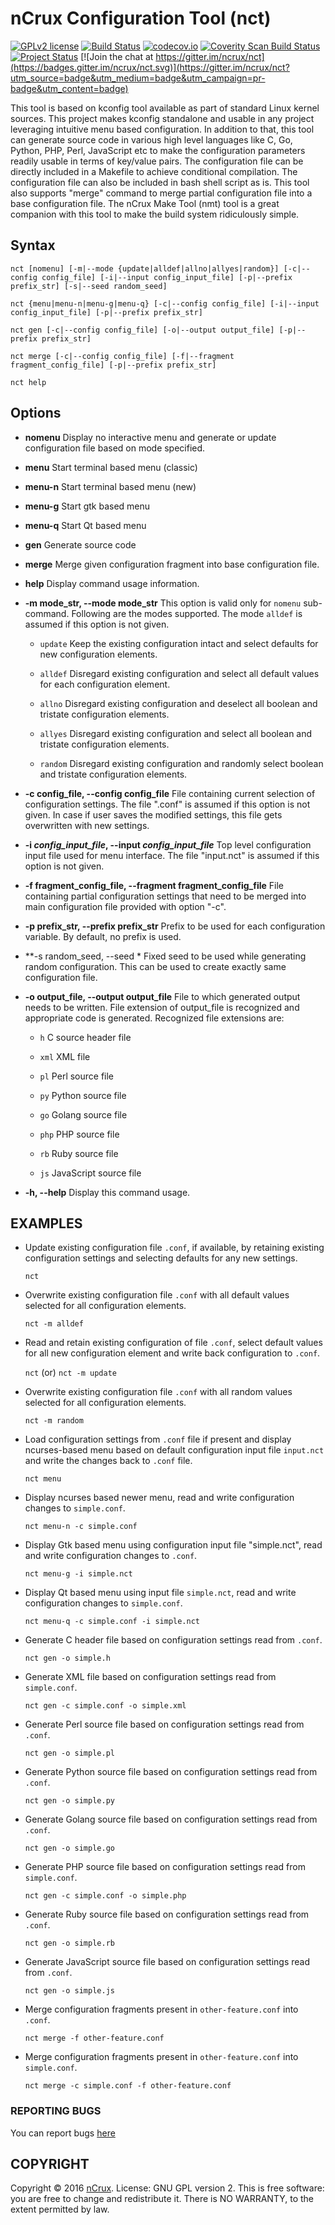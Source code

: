 # nCrux Configuration Tool (nct)

[![GPLv2 license](https://img.shields.io/badge/License-GPLv2-blue.svg)](https://opensource.org/licenses/GPL-2.0)
[![Build Status](https://api.travis-ci.org/ncrux/nct.svg?branch=master)](https://travis-ci.org/ncrux/nct)
[![codecov.io](https://codecov.io/github/ncrux/nct/coverage.svg?branch=master)](https://codecov.io/github/ncrux/nct?branch=master)
[![Coverity Scan Build Status](https://scan.coverity.com/projects/9711/badge.svg)](https://scan.coverity.com/projects/ncrux-nct)
[![Project Status](https://www.openhub.net/p/ncrux-nct/widgets/project_thin_badge.gif)](https://www.openhub.net/p/ncrux-nct)
[![Join the chat at https://gitter.im/ncrux/nct](https://badges.gitter.im/ncrux/nct.svg)](https://gitter.im/ncrux/nct?utm_source=badge&utm_medium=badge&utm_campaign=pr-badge&utm_content=badge)

This tool is based on kconfig tool available as part of standard Linux kernel sources. This project makes kconfig standalone and usable in any project leveraging intuitive menu based configuration. In addition to that, this tool can generate source code in various high level languages like C, Go, Python, PHP, Perl, JavaScript etc to make the configuration parameters readily usable in terms of key/value pairs. The configuration file can be directly included in a Makefile to achieve conditional compilation. The configuration file can also be included in bash shell script as is. This tool also supports "merge" command to merge partial configuration file into a base configuration file. The nCrux Make Tool (nmt) tool is a great companion with this tool to make the build system ridiculously simple.

## Syntax
```console
nct [nomenu] [-m|--mode {update|alldef|allno|allyes|random}] [-c|--config config_file] [-i|--input config_input_file] [-p|--prefix prefix_str] [-s|--seed random_seed]

nct {menu|menu-n|menu-g|menu-q} [-c|--config config_file] [-i|--input config_input_file] [-p|--prefix prefix_str]

nct gen [-c|--config config_file] [-o|--output output_file] [-p|--prefix prefix_str]

nct merge [-c|--config config_file] [-f|--fragment fragment_config_file] [-p|--prefix prefix_str]

nct help
```

## Options

* **nomenu**
Display no interactive menu and generate or update configuration file based on mode specified.

* **menu**
Start terminal based menu (classic)

* **menu-n**
Start terminal based menu (new)

* **menu-g**
Start gtk based menu

* **menu-q**
Start Qt based menu

* **gen**
Generate source code

* **merge**
Merge given configuration fragment into base configuration file.

* **help**
Display command usage information.

* **-m mode_str,  --mode mode_str**
This option is valid only for `nomenu` sub-command. Following are the modes supported. The mode `alldef` is assumed if this option is not given.

	* `update`
 Keep the existing configuration intact and select defaults for new configuration elements.

	* `alldef`
	 Disregard existing configuration and select all default values for each configuration element.

	* `allno`
	Disregard existing configuration and deselect all boolean and tristate configuration elements.

	* `allyes`
	Disregard existing configuration and select all boolean and tristate configuration elements.

	* `random`
	Disregard existing configuration and randomly select boolean and tristate configuration elements.

* **-c config_file, --config config_file**
File containing current selection of configuration settings. The file ".conf" is assumed if this option is not given. In case if user saves the modified settings, this file gets overwritten with new settings.

* **-i *config_input_file*, --input *config_input_file***
Top level configuration input file used for menu interface. The file "input.nct" is assumed if this option is not given.

* **-f fragment_config_file, --fragment fragment_config_file**
File containing partial configuration settings that need to be merged into main configuration file provided with option "-c".

* **-p prefix_str, --prefix prefix_str**
Prefix to be used for each configuration variable. By default, no prefix is used.

* **-s random_seed, --seed *
Fixed seed to be used while generating random configuration. This can be used to create
exactly same configuration file.

* **-o output_file, --output output_file**
File to which generated output needs to be written. File extension of output_file is recognized and appropriate code is generated. Recognized file extensions are:
	* `h`
	C source header file

	* `xml`
	XML file

  * `pl`
  Perl source file

  * `py`
  Python source file

  * `go`
  Golang source file

  * `php`
  PHP source file

  * `rb`
  Ruby source file

  * `js`
  JavaScript source file

* **-h, --help**
Display this command usage.

## EXAMPLES

* Update existing configuration file `.conf`, if available, by retaining existing configuration settings and selecting defaults for any new settings.

	`nct`

* Overwrite existing configuration file `.conf` with all default values selected for all configuration elements.

	`nct -m alldef`

* Read and retain existing configuration of file `.conf`, select default values for all new configuration element and write back configuration to `.conf`.

	`nct`
	(or)
	`nct -m update`

* Overwrite existing configuration file `.conf` with all random values selected for all configuration elements.

	`nct -m random`

* Load configuration settings from `.conf` file if present and display ncurses-based menu based on default configuration input file `input.nct` and write the changes back to `.conf` file.

	`nct menu`

* Display ncurses based newer menu, read and write configuration changes to `simple.conf`.

	`nct menu-n -c simple.conf`

* Display Gtk based menu using configuration input file "simple.nct", read and write configuration changes to `.conf`.

	`nct menu-g -i simple.nct`

* Display Qt based menu using input file `simple.nct`, read and write configuration changes to `simple.conf`.

	`nct menu-q -c simple.conf -i simple.nct`

* Generate C header file based on configuration settings read from `.conf`.

	`nct gen -o simple.h`

* Generate XML file based on configuration settings read from `simple.conf`.

	`nct gen -c simple.conf -o simple.xml`

* Generate Perl source file based on configuration settings read from `.conf`.

	`nct gen -o simple.pl`

* Generate Python source file based on configuration settings read from `.conf`.

	`nct gen -o simple.py`

* Generate Golang source file based on configuration settings read from `.conf`.

	`nct gen -o simple.go`

* Generate PHP source file based on configuration settings read from `simple.conf`.

	`nct gen -c simple.conf -o simple.php`

* Generate Ruby source file based on configuration settings read from `.conf`.

	`nct gen -o simple.rb`

* Generate JavaScript source file based on configuration settings read from `.conf`.

	`nct gen -o simple.js`

* Merge configuration fragments present in `other-feature.conf` into `.conf`.

	`nct merge -f other-feature.conf`

* Merge configuration fragments present in `other-feature.conf` into `simple.conf`.

    `nct merge -c simple.conf -f other-feature.conf`

### REPORTING BUGS

You can report bugs [here](https://github.com/ncrux/nct/issues)

## COPYRIGHT

Copyright © 2016 [nCrux](http://www.ncrux.com/). License: GNU GPL version 2. This is free software: you are free to change and redistribute it. There is NO WARRANTY, to the extent permitted by law.

